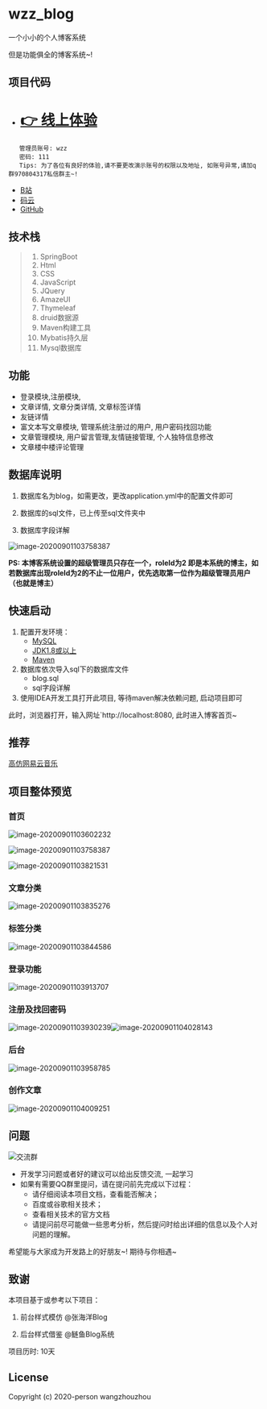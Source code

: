 # wzz_blog

一个小小的个人博客系统

但是功能俱全的博客系统~!

## 项目代码
- # [ :point_right: 线上体验](http://wzzz.fun:8080/)
``` 
   管理员账号: wzz 
   密码: 111
   Tips: 为了各位有良好的体验,请不要更改演示账号的权限以及地址, 如账号异常,请加q群970804317私信群主~!
```
- [B站](https://www.bilibili.com/video/BV1tK4y1h71S/)
- [码云](https://gitee.com/wzhouzhou/privateBlog/tree/master)
- [GitHub](https://github.com/wzz1206414629/privateBlog)

## 技术栈

> 1. SpringBoot
> 2. Html
> 3. CSS
> 4. JavaScript
> 5. JQuery
> 6. AmazeUI
> 7. Thymeleaf
> 8. druid数据源
> 9. Maven构建工具
> 10. Mybatis持久层
> 11. Mysql数据库

## 功能

- 登录模块,注册模块, 
- 文章详情, 文章分类详情, 文章标签详情
- 友链详情
- 富文本写文章模块, 管理系统注册过的用户, 用户密码找回功能
- 文章管理模块, 用户留言管理,友情链接管理, 个人独特信息修改
- 文章楼中楼评论管理

## 数据库说明

1. 数据库名为blog，如需更改，更改application.yml中的配置文件即可
2. 数据库的sql文件，已上传至sql文件夹中

3. 数据库字段详解

![image-20200901103758387](./preview/column.png)

**PS: 本博客系统设置的超级管理员只存在一个，roleId为2 即是本系统的博主，如若数据库出现roleId为2的不止一位用户，优先选取第一位作为超级管理员用户（也就是博主）**

## 快速启动

1. 配置开发环境：
    * [MySQL](https://dev.mysql.com/downloads/mysql/)
    * [JDK1.8或以上](http://www.oracle.com/technetwork/java/javase/overview/index.html)
    * [Maven](https://maven.apache.org/download.cgi)
2. 数据库依次导入sql下的数据库文件
    * blog.sql
    * sql字段详解
3. 使用IDEA开发工具打开此项目,  等待maven解决依赖问题, 启动项目即可

此时，浏览器打开，输入网址`http://localhost:8080, 此时进入博客首页~

##  推荐

[高仿网易云音乐](https://gitee.com/wzhouzhou/vue_wzz_cloudMusic)

## 项目整体预览

### 首页

![image-20200901103602232](./preview/image-20200901103602232.png)

![image-20200901103758387](./preview/image-20200901103758387.png)

![image-20200901103821531](./preview/image-20200901103821531.png)

### 文章分类

![image-20200901103835276](./preview/image-20200901103835276.png)

### 标签分类

![image-20200901103844586](./preview/image-20200901103844586.png)

### 登录功能

![image-20200901103913707](./preview/image-20200901103913707.png)

### 注册及找回密码



![image-20200901103930239](.\preview\image-20200901103930239.png)![image-20200901104028143](./preview/image-20200901104028143.png)

### 后台

![image-20200901103958785](./preview/image-20200901103958785.png)

### 创作文章

![image-20200901104009251](./preview/image-20200901104009251.png)

## 问题

![交流群](./preview/qrcode_1601109660584.jpg)

- 开发学习问题或者好的建议可以给出反馈交流, 一起学习
- 如果有需要QQ群里提问，请在提问前先完成以下过程：
    - 请仔细阅读本项目文档，查看能否解决；
    - 百度或谷歌相关技术；
    - 查看相关技术的官方文档
    - 请提问前尽可能做一些思考分析，然后提问时给出详细的信息以及个人对问题的理解。

希望能与大家成为开发路上的好朋友~! 期待与你相遇~

## 致谢

本项目基于或参考以下项目：

1. 前台样式模仿 @张海洋Blog

2. 后台样式借鉴 @鲢鱼Blog系统

项目历时: 10天

## License

Copyright (c) 2020-person wangzhouzhou